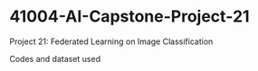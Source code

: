# 41004-AI-Capstone-Project-21
Project 21: Federated Learning on Image Classification

Codes and dataset used
